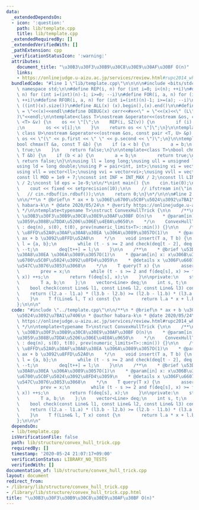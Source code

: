 ```yaml
---
data:
  _extendedDependsOn:
  - icon: ':question:'
    path: lib/template.cpp
    title: lib/template.cpp
  _extendedRequiredBy: []
  _extendedVerifiedWith: []
  _pathExtension: cpp
  _verificationStatusIcon: ':warning:'
  attributes:
    document_title: "\u30B3\u30F3\u30B9\u30C8\u30E9\u30AF\u30BF O(n)"
    links:
    - https://onlinejudge.u-aizu.ac.jp/services/review.html#rupc2014_whiteboard/4508173
  bundledCode: "#line 1 \"lib/template.cpp\"\n\n\n\n#include <bits/stdc++.h>\n\nusing\
    \ namespace std;\n\n#define REP(i, n) for (int i=0; i<(n); ++i)\n#define RREP(i,\
    \ n) for (int i=(int)(n)-1; i>=0; --i)\n#define FOR(i, a, n) for (int i=(a); i<(n);\
    \ ++i)\n#define RFOR(i, a, n) for (int i=(int)(n)-1; i>=(a); --i)\n\n#define SZ(x)\
    \ ((int)(x).size())\n#define ALL(x) (x).begin(),(x).end()\n\n#define DUMP(x) cerr<<#x<<\"\
    \ = \"<<(x)<<endl\n#define DEBUG(x) cerr<<#x<<\" = \"<<(x)<<\" (L\"<<__LINE__<<\"\
    )\"<<endl;\n\ntemplate<class T>\nostream &operator<<(ostream &os, const vector\
    \ <T> &v) {\n    os << \"[\";\n    REP(i, SZ(v)) {\n        if (i) os << \", \"\
    ;\n        os << v[i];\n    }\n    return os << \"]\";\n}\n\ntemplate<class T,\
    \ class U>\nostream &operator<<(ostream &os, const pair <T, U> &p) {\n    return\
    \ os << \"(\" << p.first << \" \" << p.second << \")\";\n}\n\ntemplate<class T>\n\
    bool chmax(T &a, const T &b) {\n    if (a < b) {\n        a = b;\n        return\
    \ true;\n    }\n    return false;\n}\n\ntemplate<class T>\nbool chmin(T &a, const\
    \ T &b) {\n    if (b < a) {\n        a = b;\n        return true;\n    }\n   \
    \ return false;\n}\n\nusing ll = long long;\nusing ull = unsigned long long;\n\
    using ld = long double;\nusing P = pair<int, int>;\nusing vi = vector<int>;\n\
    using vll = vector<ll>;\nusing vvi = vector<vi>;\nusing vvll = vector<vll>;\n\n\
    const ll MOD = 1e9 + 7;\nconst int INF = INT_MAX / 2;\nconst ll LINF = LLONG_MAX\
    \ / 2;\nconst ld eps = 1e-9;\n\n/*\nint main() {\n    cin.tie(0);\n    ios::sync_with_stdio(false);\n\
    \    cout << fixed << setprecision(10);\n\n    // ifstream in(\"in.txt\");\n \
    \   // cin.rdbuf(in.rdbuf());\n\n    return 0;\n}\n*/\n\n\n#line 2 \"lib/structure/convex_hull_trick.cpp\"\
    \n\n/**\n * @brief\n * ax + b \u306E\u6700\u5C0F\u5024\u3092\u7BA1\u7406\n * @author\
    \ habara-k\n * @date 2020/05/24\n * @verify https://onlinejudge.u-aizu.ac.jp/services/review.html#rupc2014_whiteboard/4508173\n\
    \ */\n\ntemplate<typename T>\nstruct ConvexHullTrick {\n\n    /**\n    * @brief\
    \ \u30B3\u30F3\u30B9\u30C8\u30E9\u30AF\u30BF O(n)\n    * @param[in] n: \u8FFD\u52A0\
    \u3059\u308B\u7DDA\u5206\u306E\u4E0A\u9650\n    */\n    ConvexHullTrick(int n)\
    \ : deq(n), s(0), t(0), prev(numeric_limits<T>::min()) {}\n\n    /**\n    * @brief\
    \ \u8FFD\u52A0\u30AF\u30A8\u30EA \u306A\u3089\u3057O(1)\n    * @param[in] a, b:\
    \ ax + b \u3092\u8FFD\u52A0\n    */\n    void insert(T a, T b) {\n        Line\
    \ l = {a, b};\n        while (t - s >= 2 and check(deq[t - 2], deq[t - 1], l))\
    \ --t;\n        deq[t++] = l;\n    }\n\n    /**\n    * @brief \u53D6\u5F97\u30AF\
    \u30A8\u30EA \u306A\u3089\u3057O(1)\n    * @param[in] x: x\u306B\u304A\u3051\u308B\
    \u6700\u5C0F\u5024\u3092\u8FD4\u3059\n    * @details x \u306F\u6607\u9806\u306B\
    \u547C\u3076\u3053\u3068\n    */\n    T query(T x) {\n        assert(prev <= x);\n\
    \        prev = x;\n        while (t - s >= 2 and f(deq[s], x) >= f(deq[s + 1],\
    \ x)) ++s;\n        return f(deq[s], x);\n    }\n\nprivate:\n    struct Line {\n\
    \        T a, b;\n    };\n    vector<Line> deq;\n    int s, t;\n    T prev;\n\n\
    \    bool check(const Line& l1, const Line& l2, const Line& l3) const {\n    \
    \    return (l2.a - l1.a) * (l3.b - l2.b) >= (l2.b - l1.b) * (l3.a - l2.a);\n\
    \    }\n    T f(Line& l, T x) const {\n        return l.a * x + l.b;\n    }\n\
    };\n\n\n"
  code: "#include \"../template.cpp\"\n\n/**\n * @brief\n * ax + b \u306E\u6700\u5C0F\
    \u5024\u3092\u7BA1\u7406\n * @author habara-k\n * @date 2020/05/24\n * @verify\
    \ https://onlinejudge.u-aizu.ac.jp/services/review.html#rupc2014_whiteboard/4508173\n\
    \ */\n\ntemplate<typename T>\nstruct ConvexHullTrick {\n\n    /**\n    * @brief\
    \ \u30B3\u30F3\u30B9\u30C8\u30E9\u30AF\u30BF O(n)\n    * @param[in] n: \u8FFD\u52A0\
    \u3059\u308B\u7DDA\u5206\u306E\u4E0A\u9650\n    */\n    ConvexHullTrick(int n)\
    \ : deq(n), s(0), t(0), prev(numeric_limits<T>::min()) {}\n\n    /**\n    * @brief\
    \ \u8FFD\u52A0\u30AF\u30A8\u30EA \u306A\u3089\u3057O(1)\n    * @param[in] a, b:\
    \ ax + b \u3092\u8FFD\u52A0\n    */\n    void insert(T a, T b) {\n        Line\
    \ l = {a, b};\n        while (t - s >= 2 and check(deq[t - 2], deq[t - 1], l))\
    \ --t;\n        deq[t++] = l;\n    }\n\n    /**\n    * @brief \u53D6\u5F97\u30AF\
    \u30A8\u30EA \u306A\u3089\u3057O(1)\n    * @param[in] x: x\u306B\u304A\u3051\u308B\
    \u6700\u5C0F\u5024\u3092\u8FD4\u3059\n    * @details x \u306F\u6607\u9806\u306B\
    \u547C\u3076\u3053\u3068\n    */\n    T query(T x) {\n        assert(prev <= x);\n\
    \        prev = x;\n        while (t - s >= 2 and f(deq[s], x) >= f(deq[s + 1],\
    \ x)) ++s;\n        return f(deq[s], x);\n    }\n\nprivate:\n    struct Line {\n\
    \        T a, b;\n    };\n    vector<Line> deq;\n    int s, t;\n    T prev;\n\n\
    \    bool check(const Line& l1, const Line& l2, const Line& l3) const {\n    \
    \    return (l2.a - l1.a) * (l3.b - l2.b) >= (l2.b - l1.b) * (l3.a - l2.a);\n\
    \    }\n    T f(Line& l, T x) const {\n        return l.a * x + l.b;\n    }\n\
    };\n\n\n"
  dependsOn:
  - lib/template.cpp
  isVerificationFile: false
  path: lib/structure/convex_hull_trick.cpp
  requiredBy: []
  timestamp: '2020-05-24 21:07:17+09:00'
  verificationStatus: LIBRARY_NO_TESTS
  verifiedWith: []
documentation_of: lib/structure/convex_hull_trick.cpp
layout: document
redirect_from:
- /library/lib/structure/convex_hull_trick.cpp
- /library/lib/structure/convex_hull_trick.cpp.html
title: "\u30B3\u30F3\u30B9\u30C8\u30E9\u30AF\u30BF O(n)"
---
```

